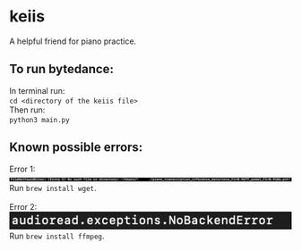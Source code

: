 # keiis
A helpful friend for piano practice.


## To run bytedance:
In terminal run:\
`cd <directory of the keiis file>`\
Then run:\
`python3 main.py`

## Known possible errors:
Error 1:\
![plot](./FileNotFoundError.jpeg)\
Run `brew install wget`. \
 \
Error 2:\
![plot](./audioread.exception.NoBackendError.png) \
Run `brew install ffmpeg`.

